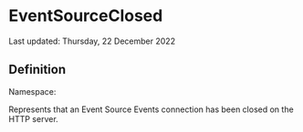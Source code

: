 #  EventSourceClosed
Last updated: Thursday, 22 December 2022

## Definition
Namespace: 

Represents that an Event Source Events connection has been closed on the HTTP server.

